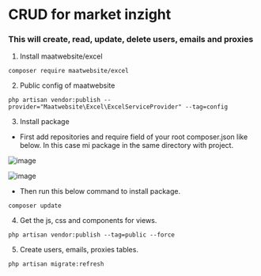 # CRUD for market inzight 

### This will create, read, update, delete users, emails and proxies 
1. Install maatwebsite/excel
```
composer require maatwebsite/excel
```
2. Public config of maatwebsite
```
php artisan vendor:publish --provider="Maatwebsite\Excel\ExcelServiceProvider" --tag=config
```
3. Install package
- First add repositories and require field of your root composer.json like below. In this case mi package in the same directory with project.
  
![image](https://github.com/ngovi-2909/market-inzight/assets/74971162/83ca4e52-cd5a-4186-ad4b-d4f5e5bcc28f)

 ![image](https://github.com/ngovi-2909/market-inzight/assets/74971162/248d1a66-fc10-40d0-b058-03efd93121c0)
- Then run this below command to install package. 
```
composer update
```
4. Get the js, css and components for views.
```
php artisan vendor:publish --tag=public --force
```

5. Create users, emails, proxies tables.
```
php artisan migrate:refresh
```

